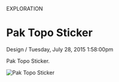 <p class="type">EXPLORATION</p>

# Pak Topo Sticker

<p class="meta">Design  /  Tuesday, July 28, 2015 1:58:00pm</p>

Pak Topo Sticker.

![Pak Topo Sticker](https://farooq-agent.web.app/assets/images/works/large/pak-topo-sticker.jpg)
